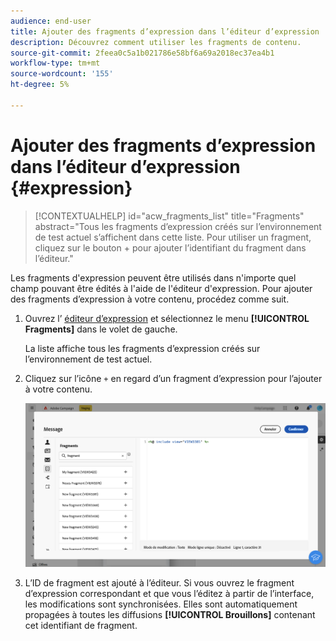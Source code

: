 ```yaml
---
audience: end-user
title: Ajouter des fragments d’expression dans l’éditeur d’expression
description: Découvrez comment utiliser les fragments de contenu.
source-git-commit: 2feea0c5a1b021786e58bf6a69a2018ec37ea4b1
workflow-type: tm+mt
source-wordcount: '155'
ht-degree: 5%

---
```


# Ajouter des fragments d’expression dans l’éditeur d’expression {#expression}

>[!CONTEXTUALHELP]
>id="acw_fragments_list"
>title="Fragments"
>abstract="Tous les fragments d’expression créés sur l’environnement de test actuel s’affichent dans cette liste. Pour utiliser un fragment, cliquez sur le bouton + pour ajouter l’identifiant du fragment dans l’éditeur."

<!-- pas vu dans l'UI-->

Les fragments d&#39;expression peuvent être utilisés dans n&#39;importe quel champ pouvant être édités à l&#39;aide de l&#39;éditeur d&#39;expression. Pour ajouter des fragments d’expression à votre contenu, procédez comme suit.

1. Ouvrez l’ [éditeur d’expression](../personalization/gs-personalization.md) et sélectionnez le menu **[!UICONTROL Fragments]** dans le volet de gauche.

   La liste affiche tous les fragments d’expression créés sur l’environnement de test actuel.

1. Cliquez sur l’icône `+` en regard d’un fragment d’expression pour l’ajouter à votre contenu.

   ![](assets/fragment-add-expression.png)

1. L’ID de fragment est ajouté à l’éditeur. Si vous ouvrez le fragment d’expression correspondant et que vous l’éditez à partir de l’interface, les modifications sont synchronisées. Elles sont automatiquement propagées à toutes les diffusions **[!UICONTROL Brouillons]** contenant cet identifiant de fragment.
